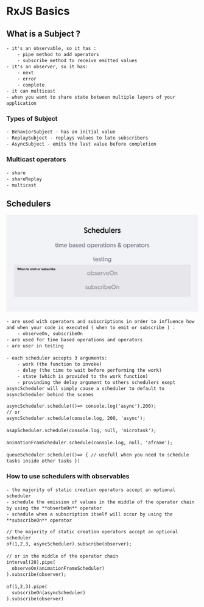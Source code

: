 # RxJS Basics

## What is a Subject ?
    - it's an observable, so it has :
        - pipe method to add operators
        - subscribe method to receive emitted values
    - it's an observer, so it has: 
        - next
        - error
        - complete
    - it can multicast
    - when you want to share state between multiple layers of your application
### Types of Subject
    - BehaviorSubject - has an initial value
    - ReplaySubject - replays values to late subscribers
    - AsyncSubject - emits the last value before completion
### Multicast operators
    - share
    - shareReplay
    - multicast

## Schedulers

![schedulers](/image/schedulers/schedulers.png)
    

    - are used with operators and subscriptions in order to influence how and when your code is executed ( when to emit or subscribe ) :
        - observeOn, subscribeOn
    - are used for time based operations and operators
    - are user in testing

    - each scheduler accepts 3 arguments:
        - work (the function to invoke)
        - delay (the time to wait before performing the work)
        - state (which is provided to the work function)
        - provinding the delay argument to others schedulers exept asyncScheduler will simply cause a scheduler to default to asyncScheduler behind the scenes
```
asyncScheduler.schedule(()=> console.log('async'),200);
// or
asyncScheduler.schedule(console.log, 200, 'async');

asapScheduler.schedule(console.log, null, 'microtask');

animationFramScheduler.schedule(console.log, null, 'aframe');

queueScheduler.schedule(()=> { // usefull when you need to schedule tasks inside other tasks })
```
### How to use schedulers with observables
    - the majority of static creation operators accept an optional scheduler
    - schedule the emission of values in the middle of the operator chain by using the **obserbeOn** operator
    - schedule when a subscription itself will occur by using the **subscribeOn** operator
```
// the majority of static creation operators accept an optional scheduler
of(1,2,3, asyncScheduler).subscribe(observer);

// or in the middle of the operator chain
interval(20).pipe(
  observeOn(animationFrameScheduler)
).subscribe(observer);

of(1,2,3).pipe(
  subscribeOn(asyncScheduler)
).subscribe(observer)
```

